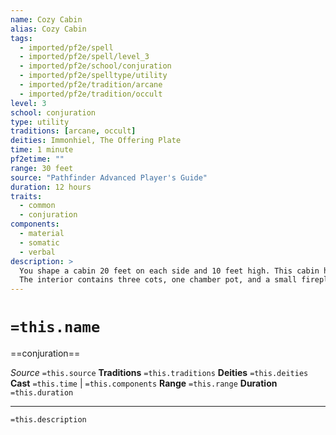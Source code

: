 ```yaml
---
name: Cozy Cabin
alias: Cozy Cabin
tags:
  - imported/pf2e/spell
  - imported/pf2e/spell/level_3
  - imported/pf2e/school/conjuration
  - imported/pf2e/spelltype/utility
  - imported/pf2e/tradition/arcane
  - imported/pf2e/tradition/occult
level: 3
school: conjuration
type: utility
traditions: [arcane, occult]
deities: Immonhiel, The Offering Plate
time: 1 minute
pf2etime: ""
range: 30 feet
source: "Pathfinder Advanced Player's Guide"
duration: 12 hours
traits:
  - common
  - conjuration
components:
  - material
  - somatic
  - verbal
description: >
  You shape a cabin 20 feet on each side and 10 feet high. This cabin has the structure trait and the same restrictions as magic items that create structures. The walls of the hut are simple and wooden, with small, square glass windows, and it has one wooden door. It doesn't include its own Lock, but it has a fastener to which a Lock can be applied.
  The interior contains three cots, one chamber pot, and a small fireplace holding a magical fire. The interior is lit with a small magical light that you can light or extinguish at will using a single action, which has the concentrate trait. The climate inside the hut is comfortable and allows creatures inside it to withstand most hostile weather conditions, but incredible heat or cold, powerful storms, and winds of hurricane force or greater destroy the hut. Other creatures can freely enter and exit the hut without damaging it, but if you exit the hut, the spell ends. You can Dismiss the spell.
---
```

# `=this.name`
==conjuration==

*Source* `=this.source`
**Traditions** `=this.traditions`
**Deities** `=this.deities`
**Cast** `=this.time` | `=this.components`
**Range** `=this.range`
**Duration** `=this.duration`

***
`=this.description`
